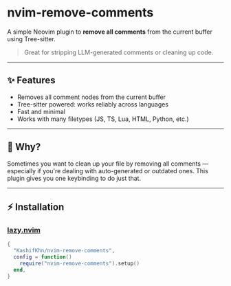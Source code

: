# nvim-remove-comments

A simple Neovim plugin to **remove all comments** from the current buffer using Tree-sitter.

> Great for stripping LLM-generated comments or cleaning up code.

---

## ✨ Features

- Removes all comment nodes from the current buffer
- Tree-sitter powered: works reliably across languages
- Fast and minimal
- Works with many filetypes (JS, TS, Lua, HTML, Python, etc.)

---

## 🧠 Why?

Sometimes you want to clean up your file by removing all comments — especially if you're dealing with auto-generated or outdated ones. This plugin gives you one keybinding to do just that.

---

## ⚡ Installation

### [lazy.nvim](https://github.com/folke/lazy.nvim)

```lua
{
  "KashifKhn/nvim-remove-comments",
  config = function()
    require("nvim-remove-comments").setup()
  end,
}
